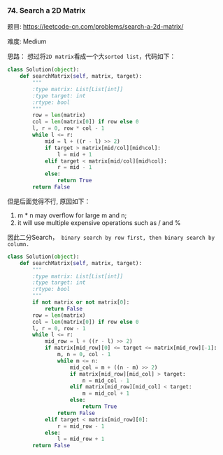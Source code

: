 ### 74. Search a 2D Matrix

题目:
<https://leetcode-cn.com/problems/search-a-2d-matrix/>


难度:
Medium


思路：
想过将```2D matrix```看成一个大```sorted list```，代码如下：
```python
class Solution(object):
    def searchMatrix(self, matrix, target):
        """
        :type matrix: List[List[int]]
        :type target: int
        :rtype: bool
        """
        row = len(matrix)
        col = len(matrix[0]) if row else 0
        l, r = 0, row * col - 1
        while l <= r:
            mid = l + ((r - l) >> 2)
            if target > matrix[mid/col][mid%col]:
                l = mid + 1
            elif target < matrix[mid/col][mid%col]:
                r = mid - 1
            else:
                return True
        return False
```


但是后面觉得不行,
原因如下：
1. m * n may overflow for large m and n; 
2. it will use multiple expensive operations such as / and %






因此二分Search，``` binary search by row first, then binary search by column.```


```python
class Solution(object):
    def searchMatrix(self, matrix, target):
        """
        :type matrix: List[List[int]]
        :type target: int
        :rtype: bool
        """
        if not matrix or not matrix[0]:
            return False
        row = len(matrix)
        col = len(matrix[0]) if row else 0
        l, r = 0, row - 1
        while l <= r:
            mid_row = l + ((r - l) >> 2)
            if matrix[mid_row][0] <= target <= matrix[mid_row][-1]:
                m, n = 0, col - 1
                while m <= n:
                    mid_col = m + ((n - m) >> 2)
                    if matrix[mid_row][mid_col] > target:
                        n = mid_col - 1
                    elif matrix[mid_row][mid_col] < target:
                        m = mid_col + 1
                    else:
                        return True
                return False
            elif target < matrix[mid_row][0]:
                r = mid_row - 1
            else:
                l = mid_row + 1
        return False
            
```
